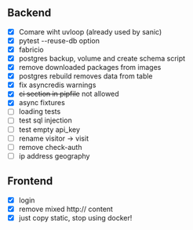 ## Backend
- [x] Comare wiht uvloop (already used by sanic)
- [x] pytest --reuse-db option
- [x] fabricio
- [x] postgres backup, volume and create schema script
- [x] remove downloaded packages from images
- [x] postgres rebuild removes data from table
- [x] fix asyncredis warnings
- [x] ~~ci section in pipfile~~ not allowed
- [x] async fixtures
- [ ] loading tests
- [ ] test sql injection
- [ ] test empty api_key
- [ ] rename visitor -> visit
- [ ] remove check-auth
- [ ] ip address geography

## Frontend
- [x] login
- [x] remove mixed http:// content
- [x] just copy static, stop using docker!
